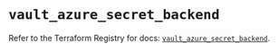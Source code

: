 # `vault_azure_secret_backend`

Refer to the Terraform Registry for docs: [`vault_azure_secret_backend`](https://registry.terraform.io/providers/hashicorp/vault/4.6.0/docs/resources/azure_secret_backend).
